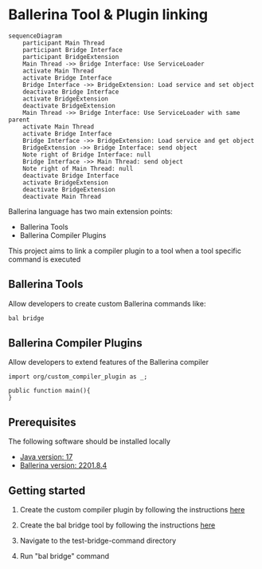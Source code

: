 # Ballerina Tool & Plugin linking

```mermaid
sequenceDiagram
    participant Main Thread
    participant Bridge Interface
    participant BridgeExtension
    Main Thread ->> Bridge Interface: Use ServiceLoader
    activate Main Thread
    activate Bridge Interface
    Bridge Interface ->> BridgeExtension: Load service and set object
    deactivate Bridge Interface
    activate BridgeExtension
    deactivate BridgeExtension
    Main Thread ->> Bridge Interface: Use ServiceLoader with same parent
    activate Main Thread
    activate Bridge Interface
    Bridge Interface ->> BridgeExtension: Load service and get object
    BridgeExtension ->> Bridge Interface: send object
    Note right of Bridge Interface: null
    Bridge Interface ->> Main Thread: send object
    Note right of Main Thread: null
    deactivate Bridge Interface
    activate BridgeExtension
    deactivate BridgeExtension
    deactivate Main Thread
```

Ballerina language has two main extension points:

- Ballerina Tools
- Ballerina Compiler Plugins

This project aims to link a compiler plugin to a tool when a tool specific command is executed

## Ballerina Tools

Allow developers to create custom Ballerina commands like:

```cmd
bal bridge
```

## Ballerina Compiler Plugins

Allow developers to extend features of the Ballerina compiler

```bal
import org/custom_compiler_plugin as _;

public function main(){
}
```

## Prerequisites

The following software should be installed locally

- [Java version: 17](https://adoptium.net/temurin/releases/?version=17)
- [Ballerina version: 2201.8.4](https://ballerina.io/downloads/archived/#swan-lake-archived-versions)

## Getting started

1. Create the custom compiler plugin by following the
   instructions [here](https://github.com/Xenowa/ballerina-tool-plugin-bridge/tree/main/CustomCompilerPlugin)

2. Create the bal bridge tool by following the
   instructions [here](https://github.com/Xenowa/ballerina-tool-plugin-bridge/tree/main/BridgeCommand)

3. Navigate to the test-bridge-command directory

4. Run "bal bridge" command